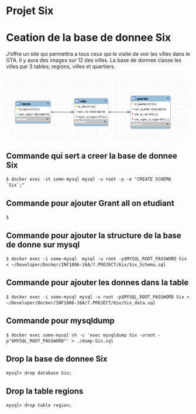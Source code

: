 # Projet Six 
# Ceation de la base de donnee Six 

J’offre un site qui permettra a tous ceux qui le visite de voir les villes dans le GTA.
Il y aura des images sur 12 des villes. 
La base de donnee classe les villes par 3 tables; regions, villes et quartiers. 

![alt tag](https://github.com/CollegeBoreal/INF1006-16A/blob/Gary/7.PROJECT/6ix/Six.png)

## Commande qui sert a creer la base de donnee Six 
```
$ docker exec -it some-mysql mysql -u root -p -e "CREATE SCHEMA `Six`;"
```
## Commande pour ajouter Grant all on etudiant 
```
$
```
## Commande pour ajouter la structure de la base de donne sur mysql
```
$ docker exec -i some-mysql  mysql -u root -p$MYSQL_ROOT_PASSWORD Six < ~/Developer/Docker/INF1006-16A/7.PROJECT/6ix/Six_Schema.sql
```
## Commande pour ajouter les donnes dans la table 
```
$ docker exec -i some-mysql mysql -u root -p$MYSQL_ROOT_PASSWORD Six < ~/Developer/Docker/INF1006-16A/7.PROJECT/6ix/Six_data.sql
```
## Commande pour mysqldump
```
$ docker exec some-mysql sh -c 'exec mysqldump Six -uroot -p"$MYSQL_ROOT_PASSWORD"' > ./dump-Six.sql
```
## Drop la base de donnee Six
```
mysql> drop database Six;
```
## Drop la table regions
```
mysql> drop table region;
```